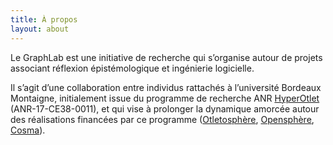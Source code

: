 ```yaml
---
title: À propos
layout: about
---
```


Le GraphLab est une initiative de recherche qui s’organise autour de projets associant réflexion épistémologique et ingénierie logicielle.

Il s’agit d’une collaboration entre individus rattachés à l’université Bordeaux Montaigne, initialement issue du programme de recherche ANR [HyperOtlet](https://hyperotlet.hypotheses.org/le-projet) (ANR-17-CE38-0011), et qui vise à prolonger la dynamique amorcée autour des réalisations financées par ce programme ([Otletosphère](https://hyperotlet.huma-num.fr/otletosphere/), [Opensphère](https://github.com/graphlab-fr/opensphere), [Cosma](https://cosma.graphlab.fr)).